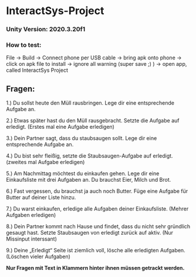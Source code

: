 # InteractSys-Project
 
### Unity Version: 2020.3.20f1

### How to test:
File -> Build -> Connect phone per USB cable -> bring apk onto phone -> click on apk file to install -> ignore all warning (super save ;) ) -> open app, called InteractSys Project

## Fragen:
1.)	Du sollst heute den Müll rausbringen. Lege dir eine entsprechende Aufgabe an.

2.)	Etwas später hast du den Müll rausgebracht. Setzte die Aufgabe auf erledigt. (Erstes mal eine Aufgabe erledigen)

3.)	Dein Partner sagt, dass du staubsaugen sollt. Lege dir eine entsprechende Aufgabe an.

4.)	Du bist sehr fleißig, setzte die Staubsaugen-Aufgabe auf erledigt. (zweites mal Aufgabe erledigen)

5.)	Am Nachmittag möchtest du einkaufen gehen. Lege dir eine Einkaufsliste mit drei Aufgaben an. Du brauchst Eier, Milch und Brot.

6.)	Fast vergessen, du brauchst ja auch noch Butter. Füge eine Aufgabe für Butter auf deiner Liste hinzu.

7.)	Du warst einkaufen, erledige alle Aufgaben deiner Einkaufsliste. (Mehrer Aufgaben erledigen)

8.)	Dein Partner kommt nach Hause und findet, dass du nicht sehr gründlich gesaugt hast. Setzte Staubsaugen von erledigt zurück auf aktiv. (Nur Missinput interssant)

9.)	Deine „Erledigt“ Seite ist ziemlich voll, lösche alle erledigten Aufgaben. (Löschen vieler Aufgaben)

**Nur Fragen mit Text in Klammern hinter ihnen müssen getrackt werden.**
